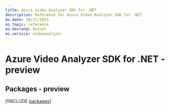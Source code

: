 ```yaml
---
title: Azure Video Analyzer SDK for .NET
description: Reference for Azure Video Analyzer SDK for .NET
ms.date: 10/31/2023
ms.topic: reference
ms.devlang: dotnet
ms.service: videoanalyzer
---
```

# Azure Video Analyzer SDK for .NET - preview
## Packages - preview
[!INCLUDE [packages](video-analyzer-index.md)]